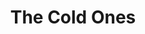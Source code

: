 ---
layout: product
product_id: 1419071258686
id: 1419071258686
title: The Cold Ones
body_html: >-
  <p>Taken in Tofino, BC during February of 2018.</p>

  <p>A great cabin weekend full of great people in the woods of Tofino is the story behind this photo. We ended up going for a long walk along the beach this day, but surprisingly going to the beach at night and stargazing were some of the most memorable moments of the trip.</p>

  <p> </p>
vendor: Connell McCarthy
product_type: Photo Print
created_at: 2018-08-22T19:56:58-04:00
handle: the-cold-ones
updated_at: 2022-01-18T10:42:36-05:00
published_at: 2018-08-22T19:38:24-04:00
template_suffix: ""
status: active
published_scope: global
tags: Batch 01, beach, ocean, Print, rain, water
admin_graphql_api_id: gid://shopify/Product/1419071258686
variants:
  - id: 39577232146494
    product_id: 1419071258686
    title: 8x10” / Full Colour
    price: "35.00"
    sku: CM-PP-B1-16-XXS-FC
    position: 1
    inventory_policy: deny
    compare_at_price: null
    fulfillment_service: manual
    inventory_management: null
    option1: 8x10”
    option2: Full Colour
    option3: null
    created_at: 2021-09-01T15:19:05-04:00
    updated_at: 2021-09-01T15:19:26-04:00
    taxable: true
    barcode: ""
    grams: 208
    image_id: 6301698883646
    weight: 0.208
    weight_unit: kg
    inventory_item_id: 41671672791102
    inventory_quantity: 0
    old_inventory_quantity: 0
    requires_shipping: true
    admin_graphql_api_id: gid://shopify/ProductVariant/39577232146494
  - id: 39577232179262
    product_id: 1419071258686
    title: 8x10” / Black & White
    price: "35.00"
    sku: CM-PP-B1-16-XXS-BW
    position: 2
    inventory_policy: deny
    compare_at_price: null
    fulfillment_service: manual
    inventory_management: null
    option1: 8x10”
    option2: Black & White
    option3: null
    created_at: 2021-09-01T15:19:05-04:00
    updated_at: 2021-09-01T15:19:26-04:00
    taxable: true
    barcode: ""
    grams: 208
    image_id: 6301698850878
    weight: 0.208
    weight_unit: kg
    inventory_item_id: 41671672823870
    inventory_quantity: 0
    old_inventory_quantity: 0
    requires_shipping: true
    admin_graphql_api_id: gid://shopify/ProductVariant/39577232179262
  - id: 39577232212030
    product_id: 1419071258686
    title: 8.5x11” / Full Colour
    price: "35.00"
    sku: CM-PP-B1-16-XS-FC
    position: 3
    inventory_policy: deny
    compare_at_price: null
    fulfillment_service: manual
    inventory_management: null
    option1: 8.5x11”
    option2: Full Colour
    option3: null
    created_at: 2021-09-01T15:19:05-04:00
    updated_at: 2021-09-01T15:19:26-04:00
    taxable: true
    barcode: ""
    grams: 208
    image_id: 6301698883646
    weight: 0.208
    weight_unit: kg
    inventory_item_id: 41671672856638
    inventory_quantity: 0
    old_inventory_quantity: 0
    requires_shipping: true
    admin_graphql_api_id: gid://shopify/ProductVariant/39577232212030
  - id: 39577232244798
    product_id: 1419071258686
    title: 8.5x11” / Black & White
    price: "35.00"
    sku: CM-PP-B1-16-XS-BW
    position: 4
    inventory_policy: deny
    compare_at_price: null
    fulfillment_service: manual
    inventory_management: null
    option1: 8.5x11”
    option2: Black & White
    option3: null
    created_at: 2021-09-01T15:19:05-04:00
    updated_at: 2021-09-01T15:19:27-04:00
    taxable: true
    barcode: ""
    grams: 208
    image_id: 6301698850878
    weight: 0.208
    weight_unit: kg
    inventory_item_id: 41671672889406
    inventory_quantity: 0
    old_inventory_quantity: 0
    requires_shipping: true
    admin_graphql_api_id: gid://shopify/ProductVariant/39577232244798
  - id: 39577232277566
    product_id: 1419071258686
    title: 13x19” / Full Colour
    price: "40.00"
    sku: CM-PP-B1-16-S-FC
    position: 5
    inventory_policy: deny
    compare_at_price: null
    fulfillment_service: manual
    inventory_management: null
    option1: 13x19”
    option2: Full Colour
    option3: null
    created_at: 2021-09-01T15:19:05-04:00
    updated_at: 2021-09-01T15:19:27-04:00
    taxable: true
    barcode: ""
    grams: 208
    image_id: 6301698883646
    weight: 0.208
    weight_unit: kg
    inventory_item_id: 41671672922174
    inventory_quantity: 0
    old_inventory_quantity: 0
    requires_shipping: true
    admin_graphql_api_id: gid://shopify/ProductVariant/39577232277566
  - id: 39577232310334
    product_id: 1419071258686
    title: 13x19” / Black & White
    price: "40.00"
    sku: CM-PP-B1-16-S-BW
    position: 6
    inventory_policy: deny
    compare_at_price: null
    fulfillment_service: manual
    inventory_management: null
    option1: 13x19”
    option2: Black & White
    option3: null
    created_at: 2021-09-01T15:19:05-04:00
    updated_at: 2021-09-01T15:19:27-04:00
    taxable: true
    barcode: ""
    grams: 208
    image_id: 6301698850878
    weight: 0.208
    weight_unit: kg
    inventory_item_id: 41671672954942
    inventory_quantity: 0
    old_inventory_quantity: 0
    requires_shipping: true
    admin_graphql_api_id: gid://shopify/ProductVariant/39577232310334
  - id: 39577232343102
    product_id: 1419071258686
    title: 16x20” / Full Colour
    price: "50.00"
    sku: CM-PP-B1-16-M-FC
    position: 7
    inventory_policy: deny
    compare_at_price: null
    fulfillment_service: manual
    inventory_management: null
    option1: 16x20”
    option2: Full Colour
    option3: null
    created_at: 2021-09-01T15:19:05-04:00
    updated_at: 2021-09-01T15:19:27-04:00
    taxable: true
    barcode: ""
    grams: 208
    image_id: 6301698883646
    weight: 0.208
    weight_unit: kg
    inventory_item_id: 41671672987710
    inventory_quantity: 0
    old_inventory_quantity: 0
    requires_shipping: true
    admin_graphql_api_id: gid://shopify/ProductVariant/39577232343102
  - id: 39577232375870
    product_id: 1419071258686
    title: 16x20” / Black & White
    price: "50.00"
    sku: CM-PP-B1-16-M-BW
    position: 8
    inventory_policy: deny
    compare_at_price: null
    fulfillment_service: manual
    inventory_management: null
    option1: 16x20”
    option2: Black & White
    option3: null
    created_at: 2021-09-01T15:19:05-04:00
    updated_at: 2021-09-01T15:19:27-04:00
    taxable: true
    barcode: ""
    grams: 208
    image_id: 6301698850878
    weight: 0.208
    weight_unit: kg
    inventory_item_id: 41671673020478
    inventory_quantity: 0
    old_inventory_quantity: 0
    requires_shipping: true
    admin_graphql_api_id: gid://shopify/ProductVariant/39577232375870
  - id: 39577232408638
    product_id: 1419071258686
    title: 20x24” / Full Colour
    price: "60.00"
    sku: CM-PP-B1-16-L-FC
    position: 9
    inventory_policy: deny
    compare_at_price: null
    fulfillment_service: manual
    inventory_management: null
    option1: 20x24”
    option2: Full Colour
    option3: null
    created_at: 2021-09-01T15:19:05-04:00
    updated_at: 2021-09-01T15:19:27-04:00
    taxable: true
    barcode: ""
    grams: 208
    image_id: 6301698883646
    weight: 0.208
    weight_unit: kg
    inventory_item_id: 41671673053246
    inventory_quantity: 0
    old_inventory_quantity: 0
    requires_shipping: true
    admin_graphql_api_id: gid://shopify/ProductVariant/39577232408638
  - id: 39577232441406
    product_id: 1419071258686
    title: 20x24” / Black & White
    price: "60.00"
    sku: CM-PP-B1-16-L-BW
    position: 10
    inventory_policy: deny
    compare_at_price: null
    fulfillment_service: manual
    inventory_management: null
    option1: 20x24”
    option2: Black & White
    option3: null
    created_at: 2021-09-01T15:19:05-04:00
    updated_at: 2021-09-01T15:19:27-04:00
    taxable: true
    barcode: ""
    grams: 208
    image_id: 6301698850878
    weight: 0.208
    weight_unit: kg
    inventory_item_id: 41671673086014
    inventory_quantity: 0
    old_inventory_quantity: 0
    requires_shipping: true
    admin_graphql_api_id: gid://shopify/ProductVariant/39577232441406
  - id: 39577232474174
    product_id: 1419071258686
    title: 20x30” / Full Colour
    price: "70.00"
    sku: CM-PP-B1-16-XL-FC
    position: 11
    inventory_policy: deny
    compare_at_price: null
    fulfillment_service: manual
    inventory_management: null
    option1: 20x30”
    option2: Full Colour
    option3: null
    created_at: 2021-09-01T15:19:05-04:00
    updated_at: 2021-09-01T15:19:27-04:00
    taxable: true
    barcode: ""
    grams: 208
    image_id: 6301698883646
    weight: 0.208
    weight_unit: kg
    inventory_item_id: 41671673118782
    inventory_quantity: 0
    old_inventory_quantity: 0
    requires_shipping: true
    admin_graphql_api_id: gid://shopify/ProductVariant/39577232474174
  - id: 39577232506942
    product_id: 1419071258686
    title: 20x30” / Black & White
    price: "70.00"
    sku: CM-PP-B1-16-XL-BW
    position: 12
    inventory_policy: deny
    compare_at_price: null
    fulfillment_service: manual
    inventory_management: null
    option1: 20x30”
    option2: Black & White
    option3: null
    created_at: 2021-09-01T15:19:05-04:00
    updated_at: 2021-09-01T15:19:27-04:00
    taxable: true
    barcode: ""
    grams: 208
    image_id: 6301698850878
    weight: 0.208
    weight_unit: kg
    inventory_item_id: 41671673151550
    inventory_quantity: 0
    old_inventory_quantity: 0
    requires_shipping: true
    admin_graphql_api_id: gid://shopify/ProductVariant/39577232506942
  - id: 39577232539710
    product_id: 1419071258686
    title: 24x36” / Full Colour
    price: "90.00"
    sku: CM-PP-B1-16-XXL-FC
    position: 13
    inventory_policy: deny
    compare_at_price: null
    fulfillment_service: manual
    inventory_management: null
    option1: 24x36”
    option2: Full Colour
    option3: null
    created_at: 2021-09-01T15:19:05-04:00
    updated_at: 2021-09-01T15:19:27-04:00
    taxable: true
    barcode: ""
    grams: 208
    image_id: 6301698883646
    weight: 0.208
    weight_unit: kg
    inventory_item_id: 41671673184318
    inventory_quantity: 0
    old_inventory_quantity: 0
    requires_shipping: true
    admin_graphql_api_id: gid://shopify/ProductVariant/39577232539710
  - id: 39577232572478
    product_id: 1419071258686
    title: 24x36” / Black & White
    price: "90.00"
    sku: CM-PP-B1-16-XXL-BW
    position: 14
    inventory_policy: deny
    compare_at_price: null
    fulfillment_service: manual
    inventory_management: null
    option1: 24x36”
    option2: Black & White
    option3: null
    created_at: 2021-09-01T15:19:05-04:00
    updated_at: 2021-09-01T15:19:27-04:00
    taxable: true
    barcode: ""
    grams: 208
    image_id: 6301698850878
    weight: 0.208
    weight_unit: kg
    inventory_item_id: 41671673217086
    inventory_quantity: 0
    old_inventory_quantity: 0
    requires_shipping: true
    admin_graphql_api_id: gid://shopify/ProductVariant/39577232572478
  - id: 39577232605246
    product_id: 1419071258686
    title: 30x40” / Full Colour
    price: "100.00"
    sku: CM-PP-B1-16-XXXL-FC
    position: 15
    inventory_policy: deny
    compare_at_price: null
    fulfillment_service: manual
    inventory_management: null
    option1: 30x40”
    option2: Full Colour
    option3: null
    created_at: 2021-09-01T15:19:05-04:00
    updated_at: 2021-09-01T15:19:27-04:00
    taxable: true
    barcode: ""
    grams: 208
    image_id: 6301698883646
    weight: 0.208
    weight_unit: kg
    inventory_item_id: 41671673249854
    inventory_quantity: 0
    old_inventory_quantity: 0
    requires_shipping: true
    admin_graphql_api_id: gid://shopify/ProductVariant/39577232605246
  - id: 39577232638014
    product_id: 1419071258686
    title: 30x40” / Black & White
    price: "100.00"
    sku: CM-PP-B1-16-XXXL-BW
    position: 16
    inventory_policy: deny
    compare_at_price: null
    fulfillment_service: manual
    inventory_management: null
    option1: 30x40”
    option2: Black & White
    option3: null
    created_at: 2021-09-01T15:19:05-04:00
    updated_at: 2021-09-01T15:19:27-04:00
    taxable: true
    barcode: ""
    grams: 208
    image_id: 6301698850878
    weight: 0.208
    weight_unit: kg
    inventory_item_id: 41671673282622
    inventory_quantity: 0
    old_inventory_quantity: 0
    requires_shipping: true
    admin_graphql_api_id: gid://shopify/ProductVariant/39577232638014
options:
  - id: 1948211085374
    product_id: 1419071258686
    name: Size
    position: 1
    values:
      - 8x10”
      - 8.5x11”
      - 13x19”
      - 16x20”
      - 20x24”
      - 20x30”
      - 24x36”
      - 30x40”
  - id: 8590060093502
    product_id: 1419071258686
    name: Color
    position: 2
    values:
      - Full Colour
      - Black & White
images:
  - id: 6301698883646
    product_id: 1419071258686
    position: 1
    created_at: 2019-03-17T13:07:38-04:00
    updated_at: 2019-10-20T18:44:16-04:00
    alt: null
    width: 1000
    height: 1500
    src: https://cdn.shopify.com/s/files/1/1624/2355/products/CM---The-Cold-Ones-_Product-Mockup-2019.jpg?v=1571611456
    variant_ids:
      - 39577232146494
      - 39577232212030
      - 39577232277566
      - 39577232343102
      - 39577232408638
      - 39577232474174
      - 39577232539710
      - 39577232605246
    admin_graphql_api_id: gid://shopify/ProductImage/6301698883646
  - id: 6301698850878
    product_id: 1419071258686
    position: 2
    created_at: 2019-03-17T13:07:36-04:00
    updated_at: 2019-10-20T18:44:16-04:00
    alt: null
    width: 1000
    height: 1500
    src: https://cdn.shopify.com/s/files/1/1624/2355/products/CM---The-Cold-Ones-_Product-Mockup-2019_-B_W.jpg?v=1571611456
    variant_ids:
      - 39577232179262
      - 39577232244798
      - 39577232310334
      - 39577232375870
      - 39577232441406
      - 39577232506942
      - 39577232572478
      - 39577232638014
    admin_graphql_api_id: gid://shopify/ProductImage/6301698850878
  - id: 28230376194110
    product_id: 1419071258686
    position: 3
    created_at: 2021-05-04T21:06:25-04:00
    updated_at: 2021-05-04T21:06:25-04:00
    alt: null
    width: 2000
    height: 1800
    src: https://cdn.shopify.com/s/files/1/1624/2355/products/PAR_02_0001_e8ba5e20-44af-425e-9061-57980ea12b31.png?v=1620176785
    variant_ids: []
    admin_graphql_api_id: gid://shopify/ProductImage/28230376194110
image:
  id: 6301698883646
  product_id: 1419071258686
  position: 1
  created_at: 2019-03-17T13:07:38-04:00
  updated_at: 2019-10-20T18:44:16-04:00
  alt: null
  width: 1000
  height: 1500
  src: https://cdn.shopify.com/s/files/1/1624/2355/products/CM---The-Cold-Ones-_Product-Mockup-2019.jpg?v=1571611456
  variant_ids:
    - 39577232146494
    - 39577232212030
    - 39577232277566
    - 39577232343102
    - 39577232408638
    - 39577232474174
    - 39577232539710
    - 39577232605246
  admin_graphql_api_id: gid://shopify/ProductImage/6301698883646

---